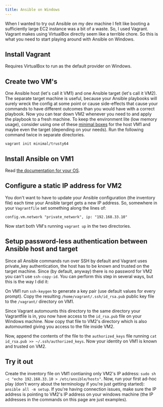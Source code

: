 ```yaml
---
title: Ansible on Windows
---
```



When I wanted to try out Ansible on my dev machine I felt like booting a sufficiently large EC2 instance was a bit of a waste. So, I used Vagrant. Vagrant makes using VirtualBox directly seem like a terrible chore. So this is what you need to start playing around with Ansible on Windows.

## Install Vagrant
Requires VirtualBox to run as the default provider on Windows.

## Create two VM's
One Ansible host (let's call it VM1) and one Ansible target (let's call it VM2). The separate target machine is useful, because your Ansible playbooks will surely wreck the config at some point or cause side-effects that cause your commands to have different outcomes than you would have with a correct playbook. Now you can tear down VM2 whenever you need to and apply the playbook to a fresh machine. To keep the environment lite (low memory usage), consider using one of these [minimal boxes](https://atlas.hashicorp.com/minimal) for the host VM1 and maybe even the target (depending on your needs). Run the following command twice in separate directories.

    vagrant init minimal/trusty64

## Install Ansible on VM1
Read [the documentation for your OS](http://docs.ansible.com/ansible/intro_installation.html).

## Configure a static IP address for VM2
You don't want to have to update your Ansible configuration (the inventory file) each time your Ansible target gets a new IP address. So, somewhere in your `Vagrantfile` set something along the lines of:

    config.vm.network "private_network", ip: "192.168.33.10"

Now start both VM's running `vagrant up` in the two directories.

## Setup password-less authentication between Ansible host and target
Since all Ansible commands run over SSH by default and Vagrant uses private_key authentication, the host has to be known and trusted on the target machine. Since (by default, anyway) there is no password for VM2 you can't use `ssh-copy-id`. You can perform this step in several ways, but this is the way I did it:

On VM1 run `ssh-keygen` to generate a key pair (use default values for every prompt). Copy the resulting `/home/vagrant/.ssh/id_rsa.pub` public key file to the `/vagrant/` directory on VM1. 

Since Vagrant automounts this directory to the same directory your Vagrantfile is in, you now have access to the `id_rsa.pub` file on your Windows machine. Now copy that file to VM2's directory which is also automounted giving you access to the file inside VM2. 

Now, append the contents of the file to the `authorized_keys` file running `cat id_rsa.pub >> ~/.ssh/authorized_keys`. Now your identity on VM1 is known and trusted on VM2.

## Try it out
Create the inventory file on VM1 contianing only VM2's IP address: `sudo sh -c "echo 192.168.33.10 > /etc/ansible/hosts"`. Now, run your first ad-hoc play (don't worry about the terminology if you're just getting started): `ansible all -m setup`. If you're having connection issues, make sure the IP address is pointing to VM2's IP address on your windows machine (the IP addresses in the commands on this page are just examples).
